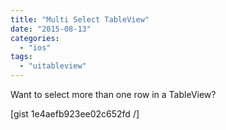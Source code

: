 ```yaml
---
title: "Multi Select TableView"
date: "2015-08-13"
categories: 
  - "ios"
tags: 
  - "uitableview"
---
```


Want to select more than one row in a TableView?

\[gist 1e4aefb923ee02c652fd /\]

